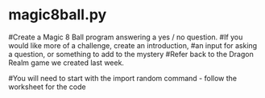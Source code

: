 # magic8ball.py

#Create a Magic 8 Ball program answering a yes / no question.
#If you would like more of a challenge, create an introduction, 
#an input for asking a question, or something to add to the mystery
#Refer back to the Dragon Realm game we created last week.

#You will need to start with the import random command - follow the worksheet for the code
